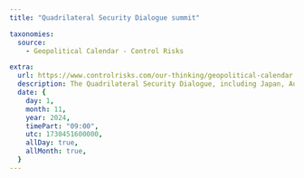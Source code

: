 ```yaml
---
title: "Quadrilateral Security Dialogue summit"

taxonomies:
  source:
    - Geopolitical Calendar - Control Risks

extra:
  url: https://www.controlrisks.com/our-thinking/geopolitical-calendar
  description: The Quadrilateral Security Dialogue, including Japan, Australia, the US and India, is expected to hold a summit in India at the end of 2024. Location- US/India/Australia/Japan.
  date: {
    day: 1,
    month: 11,
    year: 2024,
    timePart: "09:00",
    utc: 1730451600000,
    allDay: true,
    allMonth: true,
  }
---
```

